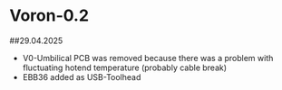 # Voron-0.2

##29.04.2025 
- V0-Umbilical PCB was removed because there was a problem with fluctuating hotend temperature (probably cable break)
- EBB36 added as USB-Toolhead

